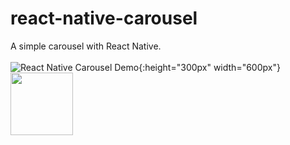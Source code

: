# react-native-carousel
A simple carousel with React Native.
<br></br>
![React Native Carousel Demo](demo/react_native_carousel_screen_record.gif){:height="300px" width="600px"}
<img src="demo/react_native_carousel_screen_record.gif" width="100" height="100">
